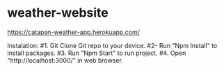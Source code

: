 # weather-website

https://catapan-weather-app.herokuapp.com/

Instalation:
#1. Git Clone Git repo to your device.
#2- Run "Npm Install" to install packages.
#3. Run "Npm Start" to run project.
#4. Open "http://localhost:3000/" in web browser.

